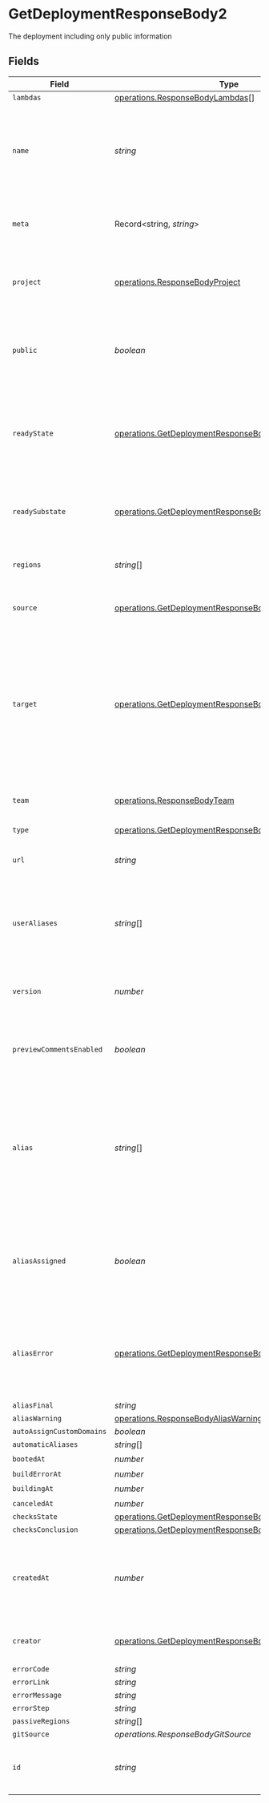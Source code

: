 # GetDeploymentResponseBody2

The deployment including only public information


## Fields

| Field                                                                                                                                                                         | Type                                                                                                                                                                          | Required                                                                                                                                                                      | Description                                                                                                                                                                   | Example                                                                                                                                                                       |
| ----------------------------------------------------------------------------------------------------------------------------------------------------------------------------- | ----------------------------------------------------------------------------------------------------------------------------------------------------------------------------- | ----------------------------------------------------------------------------------------------------------------------------------------------------------------------------- | ----------------------------------------------------------------------------------------------------------------------------------------------------------------------------- | ----------------------------------------------------------------------------------------------------------------------------------------------------------------------------- |
| `lambdas`                                                                                                                                                                     | [operations.ResponseBodyLambdas](../../models/operations/responsebodylambdas.md)[]                                                                                            | :heavy_minus_sign:                                                                                                                                                            | N/A                                                                                                                                                                           |                                                                                                                                                                               |
| `name`                                                                                                                                                                        | *string*                                                                                                                                                                      | :heavy_check_mark:                                                                                                                                                            | The name of the project associated with the deployment at the time that the deployment was created                                                                            | my-project                                                                                                                                                                    |
| `meta`                                                                                                                                                                        | Record<string, *string*>                                                                                                                                                      | :heavy_check_mark:                                                                                                                                                            | An object containing the deployment's metadata                                                                                                                                | {<br/>"foo": "bar"<br/>}                                                                                                                                                      |
| `project`                                                                                                                                                                     | [operations.ResponseBodyProject](../../models/operations/responsebodyproject.md)                                                                                              | :heavy_minus_sign:                                                                                                                                                            | The public project information associated with the deployment.                                                                                                                |                                                                                                                                                                               |
| `public`                                                                                                                                                                      | *boolean*                                                                                                                                                                     | :heavy_check_mark:                                                                                                                                                            | A boolean representing if the deployment is public or not. By default this is `false`                                                                                         | false                                                                                                                                                                         |
| `readyState`                                                                                                                                                                  | [operations.GetDeploymentResponseBodyReadyState](../../models/operations/getdeploymentresponsebodyreadystate.md)                                                              | :heavy_check_mark:                                                                                                                                                            | The state of the deployment depending on the process of deploying, or if it is ready or in an error state                                                                     | READY                                                                                                                                                                         |
| `readySubstate`                                                                                                                                                               | [operations.GetDeploymentResponseBodyReadySubstate](../../models/operations/getdeploymentresponsebodyreadysubstate.md)                                                        | :heavy_minus_sign:                                                                                                                                                            | The substate of the deployment when the state is "READY"                                                                                                                      | STAGED                                                                                                                                                                        |
| `regions`                                                                                                                                                                     | *string*[]                                                                                                                                                                    | :heavy_check_mark:                                                                                                                                                            | The regions the deployment exists in                                                                                                                                          | [<br/>"sfo1"<br/>]                                                                                                                                                            |
| `source`                                                                                                                                                                      | [operations.GetDeploymentResponseBodySource](../../models/operations/getdeploymentresponsebodysource.md)                                                                      | :heavy_minus_sign:                                                                                                                                                            | Where was the deployment created from                                                                                                                                         | cli                                                                                                                                                                           |
| `target`                                                                                                                                                                      | [operations.GetDeploymentResponseBodyTarget](../../models/operations/getdeploymentresponsebodytarget.md)                                                                      | :heavy_minus_sign:                                                                                                                                                            | If defined, either `staging` if a staging alias in the format `<project>.<team>.now.sh` was assigned upon creation, or `production` if the aliases from `alias` were assigned | <nil>                                                                                                                                                                         |
| `team`                                                                                                                                                                        | [operations.ResponseBodyTeam](../../models/operations/responsebodyteam.md)                                                                                                    | :heavy_minus_sign:                                                                                                                                                            | The team that owns the deployment if any                                                                                                                                      |                                                                                                                                                                               |
| `type`                                                                                                                                                                        | [operations.GetDeploymentResponseBodyDeploymentsType](../../models/operations/getdeploymentresponsebodydeploymentstype.md)                                                    | :heavy_check_mark:                                                                                                                                                            | N/A                                                                                                                                                                           |                                                                                                                                                                               |
| `url`                                                                                                                                                                         | *string*                                                                                                                                                                      | :heavy_check_mark:                                                                                                                                                            | A string with the unique URL of the deployment                                                                                                                                | my-instant-deployment-3ij3cxz9qr.now.sh                                                                                                                                       |
| `userAliases`                                                                                                                                                                 | *string*[]                                                                                                                                                                    | :heavy_minus_sign:                                                                                                                                                            | An array of domains that were provided by the user when creating the Deployment.                                                                                              | [<br/>"sub1.example.com",<br/>"sub2.example.com"<br/>]                                                                                                                        |
| `version`                                                                                                                                                                     | *number*                                                                                                                                                                      | :heavy_check_mark:                                                                                                                                                            | The platform version that was used to create the deployment.                                                                                                                  | 2                                                                                                                                                                             |
| `previewCommentsEnabled`                                                                                                                                                      | *boolean*                                                                                                                                                                     | :heavy_minus_sign:                                                                                                                                                            | Whether or not preview comments are enabled for the deployment                                                                                                                | false                                                                                                                                                                         |
| `alias`                                                                                                                                                                       | *string*[]                                                                                                                                                                    | :heavy_check_mark:                                                                                                                                                            | A list of all the aliases (default aliases, staging aliases and production aliases) that were assigned upon deployment creation                                               | []                                                                                                                                                                            |
| `aliasAssigned`                                                                                                                                                               | *boolean*                                                                                                                                                                     | :heavy_check_mark:                                                                                                                                                            | A boolean that will be true when the aliases from the alias property were assigned successfully                                                                               | true                                                                                                                                                                          |
| `aliasError`                                                                                                                                                                  | [operations.GetDeploymentResponseBodyAliasError](../../models/operations/getdeploymentresponsebodyaliaserror.md)                                                              | :heavy_minus_sign:                                                                                                                                                            | An object that will contain a `code` and a `message` when the aliasing fails, otherwise the value will be `null`                                                              | <nil>                                                                                                                                                                         |
| `aliasFinal`                                                                                                                                                                  | *string*                                                                                                                                                                      | :heavy_minus_sign:                                                                                                                                                            | N/A                                                                                                                                                                           |                                                                                                                                                                               |
| `aliasWarning`                                                                                                                                                                | [operations.ResponseBodyAliasWarning](../../models/operations/responsebodyaliaswarning.md)                                                                                    | :heavy_minus_sign:                                                                                                                                                            | N/A                                                                                                                                                                           |                                                                                                                                                                               |
| `autoAssignCustomDomains`                                                                                                                                                     | *boolean*                                                                                                                                                                     | :heavy_minus_sign:                                                                                                                                                            | N/A                                                                                                                                                                           |                                                                                                                                                                               |
| `automaticAliases`                                                                                                                                                            | *string*[]                                                                                                                                                                    | :heavy_minus_sign:                                                                                                                                                            | N/A                                                                                                                                                                           |                                                                                                                                                                               |
| `bootedAt`                                                                                                                                                                    | *number*                                                                                                                                                                      | :heavy_check_mark:                                                                                                                                                            | N/A                                                                                                                                                                           |                                                                                                                                                                               |
| `buildErrorAt`                                                                                                                                                                | *number*                                                                                                                                                                      | :heavy_minus_sign:                                                                                                                                                            | N/A                                                                                                                                                                           |                                                                                                                                                                               |
| `buildingAt`                                                                                                                                                                  | *number*                                                                                                                                                                      | :heavy_check_mark:                                                                                                                                                            | N/A                                                                                                                                                                           |                                                                                                                                                                               |
| `canceledAt`                                                                                                                                                                  | *number*                                                                                                                                                                      | :heavy_minus_sign:                                                                                                                                                            | N/A                                                                                                                                                                           |                                                                                                                                                                               |
| `checksState`                                                                                                                                                                 | [operations.GetDeploymentResponseBodyChecksState](../../models/operations/getdeploymentresponsebodychecksstate.md)                                                            | :heavy_minus_sign:                                                                                                                                                            | N/A                                                                                                                                                                           |                                                                                                                                                                               |
| `checksConclusion`                                                                                                                                                            | [operations.GetDeploymentResponseBodyChecksConclusion](../../models/operations/getdeploymentresponsebodychecksconclusion.md)                                                  | :heavy_minus_sign:                                                                                                                                                            | N/A                                                                                                                                                                           |                                                                                                                                                                               |
| `createdAt`                                                                                                                                                                   | *number*                                                                                                                                                                      | :heavy_check_mark:                                                                                                                                                            | A number containing the date when the deployment was created in milliseconds                                                                                                  | 1540257589405                                                                                                                                                                 |
| `creator`                                                                                                                                                                     | [operations.GetDeploymentResponseBodyCreator](../../models/operations/getdeploymentresponsebodycreator.md)                                                                    | :heavy_check_mark:                                                                                                                                                            | Information about the deployment creator                                                                                                                                      |                                                                                                                                                                               |
| `errorCode`                                                                                                                                                                   | *string*                                                                                                                                                                      | :heavy_minus_sign:                                                                                                                                                            | N/A                                                                                                                                                                           |                                                                                                                                                                               |
| `errorLink`                                                                                                                                                                   | *string*                                                                                                                                                                      | :heavy_minus_sign:                                                                                                                                                            | N/A                                                                                                                                                                           |                                                                                                                                                                               |
| `errorMessage`                                                                                                                                                                | *string*                                                                                                                                                                      | :heavy_minus_sign:                                                                                                                                                            | N/A                                                                                                                                                                           |                                                                                                                                                                               |
| `errorStep`                                                                                                                                                                   | *string*                                                                                                                                                                      | :heavy_minus_sign:                                                                                                                                                            | N/A                                                                                                                                                                           |                                                                                                                                                                               |
| `passiveRegions`                                                                                                                                                              | *string*[]                                                                                                                                                                    | :heavy_minus_sign:                                                                                                                                                            | N/A                                                                                                                                                                           |                                                                                                                                                                               |
| `gitSource`                                                                                                                                                                   | *operations.ResponseBodyGitSource*                                                                                                                                            | :heavy_minus_sign:                                                                                                                                                            | N/A                                                                                                                                                                           |                                                                                                                                                                               |
| `id`                                                                                                                                                                          | *string*                                                                                                                                                                      | :heavy_check_mark:                                                                                                                                                            | A string holding the unique ID of the deployment                                                                                                                              | dpl_89qyp1cskzkLrVicDaZoDbjyHuDJ                                                                                                                                              |